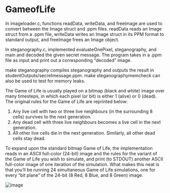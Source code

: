 # GameofLife

In imageloader.c, functions readData, writeData, and freeImage are used to convert between the Image struct and .ppm files. readData reads an Image struct from a .ppm file, writeData writes an Image struct in its PPM format to standard output, and freeImage frees an Image object.

In steganography.c, implemented evaluateOnePixel, steganography, and main and decoded the given secret message. The program takes in a .ppm file as input and print out a corresponding “decoded” image.

make steganography compiles steganography and outputs the result in studentOutputs/secretmessage.ppm. make steganographymemcheck can also be used to test for memory leaks.


The Game of Life is usually played on a bitmap (black and white) image over many timesteps, in which each pixel (or bit) is either 1 (alive) or 0 (dead). The original rules for the Game of Life are reprinted below:

1. Any live cell with two or three live neighbours (in the surrounding 8 cells) survives to the next generation.
2. Any dead cell with three live neighbours becomes a live cell in the next generation.
3. All other live cells die in the next generation. Similarly, all other dead cells stay dead.

To expand upon the standard bitmap Game of Life, the implementation reads in an ASCII full-color (24-bit) image and the rules for the variant of the Game of Life you wish to simulate, and print (to STDOUT) another ASCII full-color image of one iteration of the simulation. What makes this neat is that you’ll be running 24 simultaneous Game of Life simulations, one for every “bit plane” of the 24-bit (8 Red, 8 Blue, and 8 Green) image.

![image](https://user-images.githubusercontent.com/47617094/154832930-0a2887d9-2df0-43c4-a5cb-e9efb77279b8.png)
